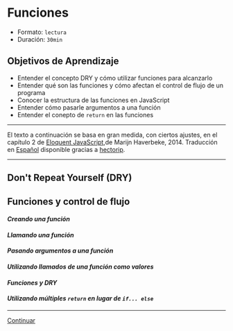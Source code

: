 # Funciones
- Formato: `lectura`
- Duración: `30min`

## Objetivos de Aprendizaje

- Entender el concepto DRY y cómo utilizar funciones para alcanzarlo
- Entender qué son las funciones y cómo afectan el control de flujo de un programa
- Conocer la estructura de las funciones en JavaScript
- Entender cómo pasarle argumentos a una función
- Entender el conepto de `return` en las funciones

***

El texto a continuación se basa en gran medida, con ciertos ajustes, en el
capítulo 2 de [Eloquent JavaScript](http://eloquentjavascript.net/),de Marijn
Haverbeke, 2014. Traducción en [Español](http://hectorip.github.io/Eloquent-JavaScript-ES-online/chapters/01_values.html)
disponible gracias a [hectorip](http://hectorip.github.io).

***

## Don't Repeat Yourself (DRY)


## Funciones y control de flujo

#### _Creando una función_


#### _Llamando una función_
#### _Pasando argumentos a una función_
#### _Utilizando llamados de una función como valores_
#### _Funciones y DRY_
#### _Utilizando múltiples `return` en lugar de `if... else`_


***

[Continuar](03-structured-programming.md)
